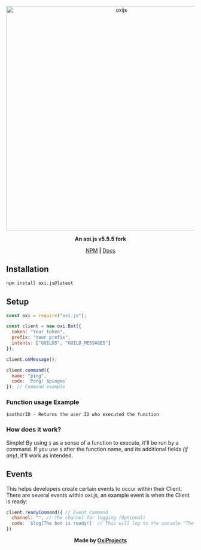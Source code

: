 <p align="center">
  <a href="https://oxi.js.org">
    <img width="600" src="https://media.discordapp.net/attachments/1026680546513928265/1137058090982850651/Logo.png?width=1025&height=351" alt="oxijs">
  </a>
</p>

<div align="center">

**An aoi.js v5.5.5 fork**

[NPM](http://npmjs.org/package/oxi.js) **|** [Docs](https://oxi.js.org)
    
</div>

## Installation

```bash
npm install oxi.js@latest
```

## Setup

```javascript
const oxi = require("oxi.js");

const client = new oxi.Bot({
  token: "Your token",
  prefix: "Your prefix",
  intents: ["GUILDS", "GUILD_MESSAGES"]
});

client.onMessage();

client.command({
  name: "ping",
  code: `Pong! $pingms`
}); // Command example
```

### Function usage Example

```
$authorID - Returns the user ID who executed the function
```

### How does it work?

Simple! By using `$` as a sense of a function to execute, it'll be run by a command. If you use `$` after the function name, and its additional fields _(if any)_, it'll work as intended.

## Events

This helps developers create certain events to occur within their Client. There are several events within oxi.js, an example event is when the Client is ready:

```js
client.readyCommand({ // Event Command
  channel: "", // The channel for logging (Optional)
  code: `$log[The bot is ready!]` // This will log to the console "The bot is ready!"
})
```

<div align="center">

**Made by [OxiProjects](https://github.com/oxijs)**
    
</div>